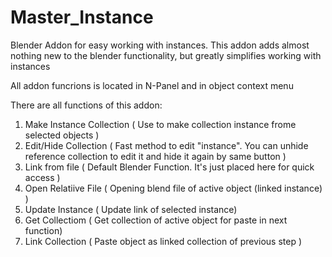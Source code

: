 # Master_Instance
Blender Addon for easy working with instances.
This addon adds almost nothing new to the blender functionality, but greatly simplifies working with instances

All addon funcrions is located in N-Panel and in object context menu

There are all functions of this addon:
1. Make Instance Collection ( Use to make collection instance frome selected objects )
2. Edit/Hide Collection ( Fast method to edit "instance". You can unhide reference collection to edit it and hide it again by same button )
3. Link from file ( Default Blender Function. It's just placed here for quick access ) 
4. Open Relatiive File ( Opening blend file of active object (linked instance) ) 
5. Update Instance ( Update link of selected instance)
6. Get Collectiom ( Get collection of active object for paste in next function)
7. Link Collection ( Paste object as linked collection of previous step )
